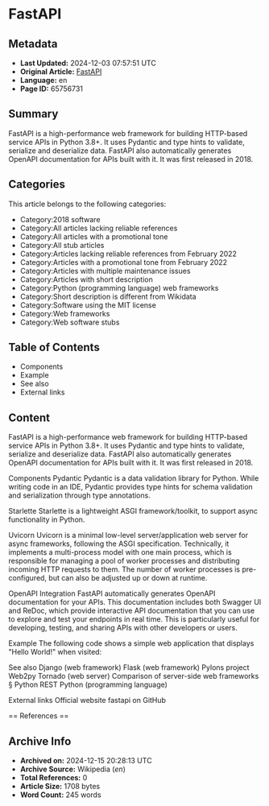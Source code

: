 # FastAPI

## Metadata
- **Last Updated:** 2024-12-03 07:57:51 UTC
- **Original Article:** [FastAPI](https://en.wikipedia.org/wiki/FastAPI)
- **Language:** en
- **Page ID:** 65756731

## Summary
FastAPI is a high-performance web framework for building HTTP-based service APIs in Python 3.8+.  It uses Pydantic and type hints to validate, serialize and deserialize data. FastAPI also automatically generates OpenAPI documentation for APIs built with it. It was first released in 2018.

## Categories
This article belongs to the following categories:

- Category:2018 software
- Category:All articles lacking reliable references
- Category:All articles with a promotional tone
- Category:All stub articles
- Category:Articles lacking reliable references from February 2022
- Category:Articles with a promotional tone from February 2022
- Category:Articles with multiple maintenance issues
- Category:Articles with short description
- Category:Python (programming language) web frameworks
- Category:Short description is different from Wikidata
- Category:Software using the MIT license
- Category:Web frameworks
- Category:Web software stubs

## Table of Contents

- Components
- Example
- See also
- External links

## Content

FastAPI is a high-performance web framework for building HTTP-based service APIs in Python 3.8+.  It uses Pydantic and type hints to validate, serialize and deserialize data. FastAPI also automatically generates OpenAPI documentation for APIs built with it. It was first released in 2018.

Components
Pydantic
Pydantic is a data validation library for Python. While writing code in an IDE, Pydantic provides type hints for schema validation and serialization through type annotations.

Starlette
Starlette is a lightweight ASGI framework/toolkit, to support async functionality in Python.

Uvicorn
Uvicorn is a minimal low-level server/application web server for async frameworks, following the ASGI specification. Technically, it implements a multi-process model with one main process, which is responsible for managing a pool of worker processes and distributing incoming HTTP requests to them. The number of worker processes is pre-configured, but can also be adjusted up or down at runtime.

OpenAPI Integration
FastAPI automatically generates OpenAPI documentation for your APIs. This documentation includes both Swagger UI and ReDoc, which provide interactive API documentation that you can use to explore and test your endpoints in real time. This is particularly useful for developing, testing, and sharing APIs with other developers or users.

Example
The following code shows a simple web application that displays "Hello World!" when visited:

See also
Django (web framework)
Flask (web framework)
Pylons project
Web2py
Tornado (web server)
Comparison of server-side web frameworks § Python
REST
Python (programming language)

External links
Official website 
fastapi on GitHub


== References ==

## Archive Info
- **Archived on:** 2024-12-15 20:28:13 UTC
- **Archive Source:** Wikipedia (_en_)
- **Total References:** 0
- **Article Size:** 1708 bytes
- **Word Count:** 245 words
